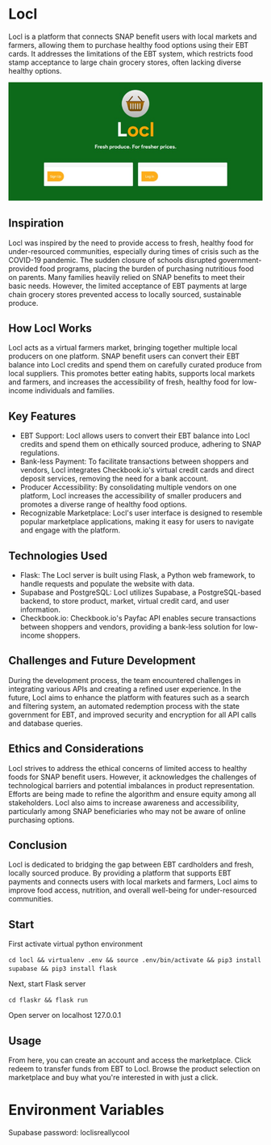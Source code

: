 # Locl

Locl is a platform that connects SNAP benefit users with local markets and farmers, allowing them to purchase healthy food options using their EBT cards. It addresses the limitations of the EBT system, which restricts food stamp acceptance to large chain grocery stores, often lacking diverse healthy options.

![Locl Logo](./Locl%20Image.jpeg)

## Inspiration

Locl was inspired by the need to provide access to fresh, healthy food for under-resourced communities, especially during times of crisis such as the COVID-19 pandemic. The sudden closure of schools disrupted government-provided food programs, placing the burden of purchasing nutritious food on parents. Many families heavily relied on SNAP benefits to meet their basic needs. However, the limited acceptance of EBT payments at large chain grocery stores prevented access to locally sourced, sustainable produce.

## How Locl Works

Locl acts as a virtual farmers market, bringing together multiple local producers on one platform. SNAP benefit users can convert their EBT balance into Locl credits and spend them on carefully curated produce from local suppliers. This promotes better eating habits, supports local markets and farmers, and increases the accessibility of fresh, healthy food for low-income individuals and families.

## Key Features

- EBT Support: Locl allows users to convert their EBT balance into Locl credits and spend them on ethically sourced produce, adhering to SNAP regulations.
- Bank-less Payment: To facilitate transactions between shoppers and vendors, Locl integrates Checkbook.io's virtual credit cards and direct deposit services, removing the need for a bank account.
- Producer Accessibility: By consolidating multiple vendors on one platform, Locl increases the accessibility of smaller producers and promotes a diverse range of healthy food options.
- Recognizable Marketplace: Locl's user interface is designed to resemble popular marketplace applications, making it easy for users to navigate and engage with the platform.

## Technologies Used

- Flask: The Locl server is built using Flask, a Python web framework, to handle requests and populate the website with data.
- Supabase and PostgreSQL: Locl utilizes Supabase, a PostgreSQL-based backend, to store product, market, virtual credit card, and user information.
- Checkbook.io: Checkbook.io's Payfac API enables secure transactions between shoppers and vendors, providing a bank-less solution for low-income shoppers.

## Challenges and Future Development

During the development process, the team encountered challenges in integrating various APIs and creating a refined user experience. In the future, Locl aims to enhance the platform with features such as a search and filtering system, an automated redemption process with the state government for EBT, and improved security and encryption for all API calls and database queries.

## Ethics and Considerations

Locl strives to address the ethical concerns of limited access to healthy foods for SNAP benefit users. However, it acknowledges the challenges of technological barriers and potential imbalances in product representation. Efforts are being made to refine the algorithm and ensure equity among all stakeholders. Locl also aims to increase awareness and accessibility, particularly among SNAP beneficiaries who may not be aware of online purchasing options.

## Conclusion

Locl is dedicated to bridging the gap between EBT cardholders and fresh, locally sourced produce. By providing a platform that supports EBT payments and connects users with local markets and farmers, Locl aims to improve food access, nutrition, and overall well-being for under-resourced communities.

## Start

First activate virtual python environment

```cd locl && virtualenv .env && source .env/bin/activate && pip3 install supabase && pip3 install flask```

Next, start Flask server

```cd flaskr && flask run```

Open server on localhost 127.0.0.1

## Usage

From here, you can create an account and access the marketplace. Click redeem to transfer funds from EBT to Locl. Browse the product selection on marketplace and buy what you're interested in with just a click.

# Environment Variables
Supabase password: loclisreallycool
